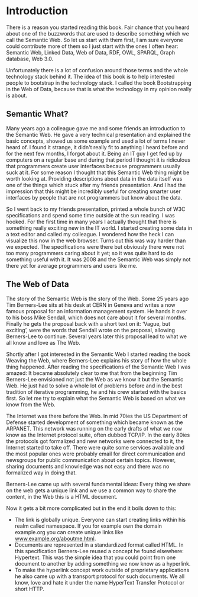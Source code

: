 # Introduction

There is a reason you started reading this book. Fair chance that you heard about one of the buzzwords that are used to describe something which we call the Semantic Web. So let us start with them first, I am sure everyone could contribute more of them so I just start with the ones I often hear: Semantic Web, Linked Data, Web of Data, RDF, OWL, SPARQL, Graph database, Web 3.0.

Unfortunately there is a lot of confusion around those terms and the whole technology stack behind it. The idea of this book is to help interested people to bootstrap in the technology stack. I called the book Bootstrapping in the Web of Data, because that is what the technology in my opinion really is about.

## Semantic What?

Many years ago a colleague gave me and some friends an introduction to the Semantic Web. He gave a very technical presentation and explained the basic concepts, showed us some example and used a lot of terms I never heard of. I found it strange, it didn't really fit to anything I heard before and for the next few months, I forgot about it. Being an IT guy I get fed up by computers on a regular base and during that period I thought it is ridiculous that programmers create user interfaces because programmers usually suck at it. For some reason I thought that this Semantic Web thing might be worth looking at. Providing descriptions about data in the data itself was one of the things which stuck after my friends presentation. And I had the impression that this might be incredibly useful for creating smarter user interfaces by people that are not programmers but know about the data.

So I went back to my friends presentation, printed a whole bunch of W3C specifications and spend some time outside at the sun reading. I was hooked. For the first time in many years I actually thought that there is something really exciting new in the IT world. I started creating some data in a text editor and called my colleague. I wondered how the heck I can visualize this now in the web browser. Turns out this was way harder than we expected. The specifications were there but obviously there were not too many programmers caring about it yet; so it was quite hard to do something useful with it. It was 2008 and the Semantic Web was simply not there yet for average programmers and users like me.

## The Web of Data

The story of the Semantic Web is the story of the Web. Some 25 years ago Tim Berners-Lee sits at his desk at CERN in Geneva and writes a now famous proposal for an information management system. He hands it over to his boss Mike Sendall, which does not care about it for several months. Finally he gets the proposal back with a short text on it: ‘Vague, but exciting’, were the words that Sendall wrote on the proposal, allowing Berners-Lee to continue. Several years later this proposal lead to what we all know and love as The Web.

Shortly after I got interested in the Semantic Web I started reading the book Weaving the Web, where Berners-Lee explains his story of how the whole thing happened. After reading the specifications of the Semantic Web I was amazed: It became absolutely clear to me that from the beginning Tim Berners-Lee envisioned not just the Web as we know it but the Semantic Web. He just had to solve a whole lot of problems before and in the best tradition of iterative programming, he and his crew started with the basics first. So let me try to explain what the Semantic Web is based on what we know from the Web.

The Internet was there before the Web. In mid 70ies the US Department of Defense started development of something which became known as the ARPANET. This network was running on the early drafts of what we now know as the Internet protocol suite, often dubbed TCP/IP. In the early 80ies the protocols got formalized and new networks were connected to it, the Internet started to take off. There were quite some services available and the most popular ones were probably email for direct communication and newsgroups for public communication about certain topics. However, sharing documents and knowledge was not easy and there was no formalized way in doing that.

Berners-Lee came up with several fundamental ideas: Every thing we share on the web gets a unique link and we use a common way to share the content, in the Web this is a HTML document.

Now it gets a bit more complicated but in the end it boils down to this:

* The link is globally unique. Everyone can start creating links within his realm called namespace. If you for example own the domain example.org you can create unique links like www.example.org/aboutme.html.
* Documents are represented in a standardized format called HTML. In this specification Berners-Lee reused a concept he found elsewhere: Hypertext. This was the simple idea that you could point from one document to another by adding something we now know as a hyperlink.
* To make the hyperlink concept work outside of proprietary applications he also came up with a transport protocol for such documents. We all know, love and hate it under the name HyperText Transfer Protocol or short HTTP.



